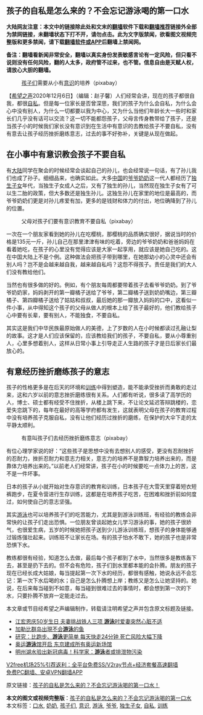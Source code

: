  <h2>孩子的自私是怎么来的？不会忘记游泳喝的第一口水</h2> <p class="notice"><b>大陆网友注意：本文中的链接除此处和文末的<a href="https://github.com/bannedbook/fanqiang" >翻墙</a>软件下载和<a href="https://github.com/killgcd/justmysocks/blob/master/README.md">翻墙推荐</a>链接外全部为禁网链接，未翻墙状态下打不开，请勿点击。此为文字版禁闻，欲看图文视频完整版和更多禁闻，请下载<a href="https://github.com/bannedbook/fanqiang">翻墙软件或APP</a>后翻墙上禁闻网。</p><p>备注：翻墙看新闻非常安全，翻墙以真实身份发表敏感言论有一定风险，但只看不说则没有任何风险，翻的人太多，政府管不过来，也不管。信息自由是天赋人权，请放心大胆的翻墙。</b></p>  <div class="entry"> <figure><figcaption><a href="https://www.bannedbook.org/bnews/tag/%E5%AD%A9%E5%AD%90%E4%BB%AC/" class="st_tag internal_tag" rel="tag" title="标签 孩子们 下的日志">孩子们</a>需要从小有<a href="https://www.bannedbook.org/bnews/tag/%E6%84%8F%E8%AF%86/" class="st_tag internal_tag" rel="tag" title="标签 意识 下的日志">意识</a>的培养（pixabay）</figcaption></figure> <p>【<span class='wp_keywordlink_affiliate'><a href="https://www.soundofhope.org" title="希望之声" target="_blank">希望之声</a></span>2020年12月6日】（编辑：赵子馨）人们经常会讲，现在的孩子都很自我，都很<a href="https://www.bannedbook.org/bnews/tag/%E8%87%AA%E7%A7%81/" class="st_tag internal_tag" rel="tag" title="标签 自私 下的日志">自私</a>。但是每一位家长是否曾深思，我们的孩子为什么会自私，为什么会心中没有别人，为什么一切都要以我为中心，又为什么当他们年龄长大一些时和家长们几乎没有话可以交流？这一切不能都怨孩子，父母言传身教带给了孩子，还是当孩子小的时候我们家长没有意识到在生活中有意识的去教给孩子不要自私，没有有意去让孩子经历挫折磨练意志，过去的事不好弥补，关键是从现在做起。</p> <h2><strong>在小事中有意识教会孩子不要自私</strong></h2> <p>有<span class='wp_keywordlink_affiliate'><a href="https://www.bannedbook.org/" title="大陆" target="_blank">大陆</a></span>同学在聚会的时候经常会谈起自己的孙儿，也会经常说一句话，有了孙儿我们也成了孙子。细细品来，也确实如此。大多<span class='wp_keywordlink_affiliate'><a href="https://www.bannedbook.org/" title="中国" target="_blank">中国</a></span>的<a href="https://www.bannedbook.org/bnews/tag/%E7%88%B7%E7%88%B7/" class="st_tag internal_tag" rel="tag" title="标签 爷爷 下的日志">爷爷</a><a href="https://www.bannedbook.org/bnews/tag/%e5%a5%b6%e5%a5%b6/" class="st_tag internal_tag" rel="tag" title="标签 奶奶 下的日志">奶奶</a>这一代人都经历了<a href="https://www.bannedbook.org/bnews/tag/%E7%8B%AC%E7%94%9F%E5%AD%90%E5%A5%B3/" class="st_tag internal_tag" rel="tag" title="标签 独生子女 下的日志">独生子女</a>年代，当独生子女成人之后，又有了独生的孙儿，当然现在独生子女有了可以生二胎的政策，但大多数还是独生孙儿。这独生孙儿在家里的地位是最高的，而爷爷奶奶们更是对孙儿疼爱有加，更多的是钱财和体力的付出，地位确降到了孙儿的位置。</p> <figure><figcaption>父母对孩子们要有意识教育不要自私（pixabay）</figcaption></figure> <p>一次在一个朋友家看到她的孙儿在吃樱桃，那樱桃的品质确实很好，据说当时的价格是135元一斤，孙儿自己在那里津津有味的吃着，旁边的爷爷奶奶和爸爸妈妈在看着她吃，在孩子的心里没有觉得应该是大家一起享用，就应该是她自己吃的。这在中国大陆上不是个例。这种做法会把孩子带到哪里，在她那幼小的心灵中还会有别人吗？岂不是会越来越自我，越来越自私吗？这怨不得孩子。责任是我们的大人们没有教给他们。</p>  <p>当然也有很多做的好的。例如，有个朋友每周都要带着孩子去看爷爷奶奶。到了爷爷奶奶家，妈妈剥开的第一瓣橘子送给了爷爷，第二瓣橘子送到奶奶嘴边，第三瓣橘子、第四瓣橘子送给了姑姑和叔叔，最后她的那一瓣放入妈妈的口中，这看似一件小事，从中得知这个孩子的父母从做人的根本上给了孩子最好的，他们教给孩子心中要有长辈，要有别人，不能独食，不要自私。</p> <p>其实这是我们中华民族最原始做人的美德，上了岁数的人在小时候都读过孔融让梨的故事。这才是人们应该保留的，应该教给我们的孩子，不要自私，要从小尊重别人，心里多想着别人，这样从日常小事上引导走正人生路的孩子才是日后家长们最放心的。</p> <h2><strong>有意经历挫折磨练孩子的意志</strong></h2> <p>孩子的性格更多是在后天的环境和<a href="https://www.bannedbook.org/bnews/tag/%E8%AE%AD%E7%BB%83/" class="st_tag internal_tag" rel="tag" title="标签 训练 下的日志">训练</a>中得到塑造，能不能承受挫折而勇敢的走过来，这和六岁以前的意志挫折磨练很有关系。人们都有听说，很多读了高学历的人，博士、硕士都有经受不住挫折，从楼上跳下来，不让论文延迟答辩跳楼的，恋爱失恋跳下的，每年在最好的高等学府都有发生，这就表明父母在孩子的教育过程中没有培养孩子克服自私，没有让他们经历过挫折的磨练，在保护的大伞下走的太平静太顺利。</p>  <figure><figcaption>有意叫孩子们去经历挫折磨练意志（pixabay）</figcaption></figure> <p>有位心理学家说的好：“这些孩子是思想中没有去想别人的感受，更没有忍耐挫折的忍耐力，挫折忍耐力和意志力相关，意志力的培养不是靠智力培养出来的，而是靠体力培养出来的。”以前老人们经常讲，孩子在小的时候要吃一点体力上的苦，这不是一件坏事。</p> <p>日本的孩子从小就开始对生存意识的教育和训练，日本孩子在大雪天里穿着短衣短裤跑步，在夏令营进行生存训练，这都是在培养孩子吃苦，在困难和挫折前如何度过，如何使自己的意志坚强。</p> <p>其实<a href="https://www.bannedbook.org/bnews/tag/%e6%b8%b8%e6%b3%b3/" class="st_tag internal_tag" rel="tag" title="标签 游泳 下的日志">游泳</a>也可以培养孩子们的吃苦能力，尤其是到游泳训练班，有经验的教练会非常快的让孩子们走出恐惧。一位朋友曾谈起她女儿学习游泳的事，她的孩子很娇气，也很爱生病，五岁的时候她把孩子送到少儿游泳训练班，想孩子的身体能够通过锻炼强壮起来。训练班不让家长在场。有的孩子怕水不敢下，她的孩子也是非常恐惧下水。</p>  <p>教练都很有经验，知道怎么去做，最后每个孩子都到了水中，当然很多是教练轰下去，甚至是扔下去的。但不会有危险，孩子们到水里都本能的会扑腾。朋友的孩子现在已经长成大姑娘，每当提起第一次下水的经历，都很有感触，她说永远不会忘记：第一次下水后喝的水；自己是怎么扑腾想上岸；教练又是怎么让她坚持的。她说，在后来每当碰到不如意，每当碰到很难过去的事情时，都会想到第一次的下水，只要扑腾不放弃一定能走过去。</p> <p>本文章或节目经希望之声编辑制作，转载请注明希望之声并包含原文标题及链接。</p> <ul class='op-related-articles' title='相关阅读'> <li><a href='https://www.bannedbook.org/bnews/yule/20201119/1433467.html' target='_blank'>江宏恩庆50岁生日 夫妻挑战铁人三项 <b>游泳</b>时爱妻突然心脏不适</a></li> <li><a href='https://www.bannedbook.org/bnews/aomi/qiwen/20201114/1431091.html' target='_blank'>加勒比群岛出現不会<b>游泳</b>的鱼</a></li> <li><a href='https://www.bannedbook.org/bnews/health/20201109/1428131.html' target='_blank'>研究：比跑步、<b>游泳</b>更简单 每天快走24分钟 死亡风险大幅下降</a></li> <li><a href='https://www.bannedbook.org/bnews/bannedvideo/20201027/1420882.html' target='_blank'>奥运<b>游泳</b>馆开启 东京建成所有奥运新场馆</a></li> <li><a href='https://www.bannedbook.org/bnews/baitai/20201005/1408500.html' target='_blank'>明州湖水验出新冠病毒！科学家：<b>游泳</b>者或排泄物污染</a></li> </ul> <p class="texttj"> <a href="https://www.bannedbook.org/forum23/topic22702.html" target="_blank">V2free机场25%引荐返利：全平台免费SS/V2ray节点+经济套餐高速翻墙</a><br/> <a href="https://github.com/bannedbook/fanqiang/wiki/%E7%A6%81%E9%97%BB%E7%BD%91%E5%AE%89%E5%8D%93%E7%BF%BB%E5%A2%99%E6%96%B0%E9%97%BBAPP" target="_blank">免费PC翻墙、安卓VPN翻墙APP</a></p><p>原文链接：<a class="src_link"  href="https://www.soundofhope.org/post/450988" target="_blank">孩子的自私是怎么来的？不会忘记游泳喝的第一口水！</a></p> <a name='sharetosocial'></a>       <div><b>本文的图文或视频完整版</b>：<a href='https://www.bannedbook.org/bnews/comments/20201207/1443427.html'>孩子的自私是怎么来的？不会忘记游泳喝的第一口水</a></div>  </div><!--END ENTRY--> <div class="postfooter"> <div>本文标签：<a href="https://www.bannedbook.org/bnews/tag/%E5%8F%A3%E6%B0%B4/" rel="tag">口水</a>, <a href="https://www.bannedbook.org/bnews/tag/%e5%a5%b6%e5%a5%b6/" rel="tag">奶奶</a>, <a href="https://www.bannedbook.org/bnews/tag/%E5%AD%A9%E5%AD%90%E4%BB%AC/" rel="tag">孩子们</a>, <a href="https://www.bannedbook.org/bnews/tag/%E6%84%8F%E8%AF%86/" rel="tag">意识</a>, <a href="https://www.bannedbook.org/bnews/tag/%e6%b8%b8%e6%b3%b3/" rel="tag">游泳</a>, <a href="https://www.bannedbook.org/bnews/tag/%E7%88%B7%E7%88%B7/" rel="tag">爷爷</a>, <a href="https://www.bannedbook.org/bnews/tag/%E7%8B%AC%E7%94%9F%E5%AD%90%E5%A5%B3/" rel="tag">独生子女</a>, <a href="https://www.bannedbook.org/bnews/tag/%E8%87%AA%E7%A7%81/" rel="tag">自私</a>, <a href="https://www.bannedbook.org/bnews/tag/%E8%AE%AD%E7%BB%83/" rel="tag">训练</a></div>  </div><!--END POSTFOOTER--> 